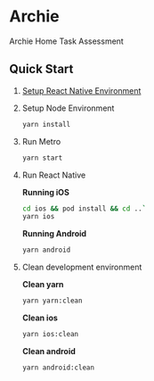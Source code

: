 # Archie
Archie Home Task Assessment

## Quick Start

1. [Setup React Native Environment](https://reactnative.dev/docs/environment-setup)
2. Setup Node Environment

   ```bash
   yarn install
   ```
3. Run Metro

   ```bash
   yarn start
   ```
4. Run React Native

   **Running iOS**

   ```bash
   cd ios && pod install && cd ..`
   yarn ios
   ```

   **Running Android**

   ```bash
   yarn android
   ```
5. Clean development environment

    **Clean yarn**

    ```bash
    yarn yarn:clean
    ```
    **Clean ios**

    ```bash
    yarn ios:clean
    ```
    **Clean android**

    ```bash
    yarn android:clean
    ```